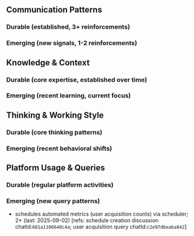 ## Communication Patterns
### Durable (established, 3+ reinforcements)

### Emerging (new signals, 1-2 reinforcements)

## Knowledge & Context
### Durable (core expertise, established over time)

### Emerging (recent learning, current focus)

## Thinking & Working Style
### Durable (core thinking patterns)

### Emerging (recent behavioral shifts)

## Platform Usage & Queries
### Durable (regular platform activities)

### Emerging (new query patterns)
- schedules automated metrics (user acquisition counts) via scheduler; 2× (last: 2025-09-02) [refs: schedule creation discussion chatId:`681a1106640c4a`; user acquisition query chatId:`c2e97d6eaba842`]